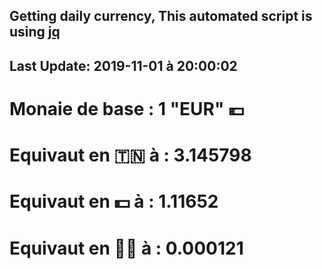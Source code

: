 ## Getting daily currency, This automated script is using [jq](https://stedolan.github.io/jq/)
## Last Update:  2019-11-01 à 20:00:02
 # Monaie de base : 1 "EUR" 💶 
 # Equivaut en 🇹🇳 à :  3.145798 
 # Equivaut en 💵 à : 1.11652
 # Equivaut en 🐱‍💻 à :  0.000121
